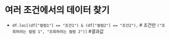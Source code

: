 # 여러 조건에서의 데이터 찾기
 - `df.loc[(df["컬럼1"] == "조건1") & (df["컬럼2"] == "조건2"),` # 조건만
    `("조회하려는 컬럼 1", "조회하려는 컬럼 2")]` #결과값
